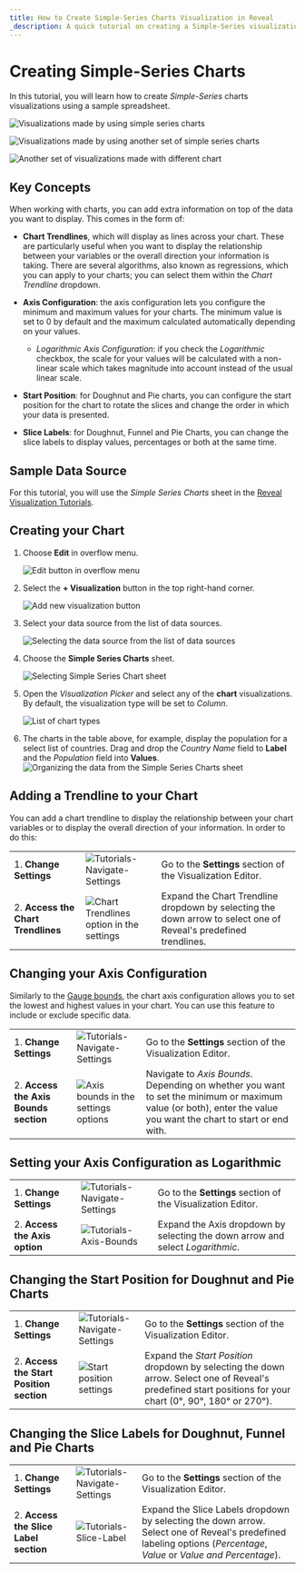 ```yaml
---
title: How to Create Simple-Series Charts Visualization in Reveal
_description: A quick tutorial on creating a Simple-Series visualization using a sample spreadsheet.
---
```


# Creating Simple-Series Charts

In this tutorial, you will learn how to create *Simple-Series* charts
visualizations using a sample spreadsheet.

![Visualizations made by using simple series charts](images/simple-series-charts-example.png)

![Visualizations made by using another set of simple series charts](images/simple-series-charts-example2.png)

![Another set of visualizations made with different chart](images/simple-series-charts-example3.png)

## Key Concepts

When working with charts, you can add extra information on top of the
data you want to display. This comes in the form of:

  - **Chart Trendlines**, which will display as lines across your chart.
    These are particularly useful when you want to display the
    relationship between your variables or the overall direction your
    information is taking. There are several algorithms, also known as
    regressions, which you can apply to your charts; you can select them
    within the *Chart Trendline* dropdown.

  - **Axis Configuration**: the axis configuration lets you configure
    the minimum and maximum values for your charts. The minimum value is
    set to 0 by default and the maximum calculated automatically
    depending on your values.

      - *Logarithmic Axis Configuration*: if you check the *Logarithmic*
        checkbox, the scale for your values will be calculated with a
        non-linear scale which takes magnitude into account instead of
        the usual linear scale.

  - **Start Position**: for Doughnut and Pie charts, you can configure
    the start position for the chart to rotate the slices and change the
    order in which your data is presented.

  - **Slice Labels**: for Doughnut, Funnel and Pie Charts, you can
    change the slice labels to display values, percentages or both at
    the same time.

## Sample Data Source

For this tutorial, you will use the *Simple Series Charts* sheet in the <a href="/data/Reveal_Visualization_Tutorials.xlsx" download>Reveal Visualization Tutorials</a>.

## Creating your Chart

1. Choose **Edit** in overflow menu.

   ![Edit button in overflow menu](images/overflow-edit-option.png)                                      

2. Select the **+ Visualization** button in the top right-hand corner.

   ![Add new visualization button](images/add-visualization-button.png)                                      

3. Select your data source from the list of data sources.

   ![Selecting the data source from the list of data sources](images/visualization-tutorials-sample.png)                                          

4. Choose the **Simple Series Charts** sheet. 

   ![Selecting Simple Series Chart sheet](images/simple-series-charts-spreadsheet.png)

5. Open the *Visualization Picker* and select any of the **chart** visualizations. By default, the visualization type will be set to *Column*. 

   ![List of chart types](images/chart-types-simple-series-charts.png) 
 
6. The charts in the table above, for example, display the population for a select list of countries. Drag and drop the *Country Name* field to **Label** and the *Population* field into **Values**.                                                        
   ![Organizing the data from the Simple Series Charts sheet](images/simple-series-charts-organizing-data.png)                                   

## Adding a Trendline to your Chart

You can add a chart trendline to display the relationship between your
chart variables or to display the overall direction of your
information. In order to do this:

|                                     |                                                                        |                                                                  |
| ----------------------------------- | ---------------------------------------------------------------------- | ---------------------------------------------------------------- |
| 1\. **Change Settings**             | ![Tutorials-Navigate-Settings](images/settings-tutorials.png) | Go to the **Settings** section of the Visualization Editor.      |
| 2\. **Access the Chart Trendlines** | ![Chart Trendlines option in the settings](images/chart-trendline-simple-series-charts.png) | Expand the Chart Trendline dropdown by selecting the down arrow to select one of Reveal's predefined trendlines. |

## Changing your Axis Configuration

Similarly to the [Gauge bounds](tutorials-gauge.md#adding-bounds-to-your-gauge), the
chart axis configuration allows you to set the lowest and highest values
in your chart. You can use this feature to include or exclude specific
data.

|                                        |                                                                                      |                                                                                                                                       |
| -------------------------------------- | ------------------------------------------------------------------------------------ | ------------------------------------------------------------------------------------------------------------------------------------- |
| 1\. **Change Settings**                | ![Tutorials-Navigate-Settings](images/settings-tutorials.png)               | Go to the **Settings** section of the Visualization Editor.                                                                           |
| 2\. **Access the Axis Bounds section** | ![Axis bounds in the settings options](images/axis-bounds-section.png)                           | Navigate to *Axis Bounds*. Depending on whether you want to set the minimum or maximum value (or both), enter the value you want the chart to start or end with. |


## Setting your Axis Configuration as Logarithmic

|                                           |                                                                          |                                                             |
| ----------------------------------------- | ------------------------------------------------------------------------ | ----------------------------------------------------------- |
| 1\. **Change Settings**                   | ![Tutorials-Navigate-Settings](images/settings-tutorials.png)   | Go to the **Settings** section of the Visualization Editor. |
| 2\. **Access the Axis option**            | ![Tutorials-Axis-Bounds](images/axis-logarithmic.png)               | Expand the Axis dropdown by selecting the down arrow and select *Logarithmic*.      |       

## Changing the Start Position for Doughnut and Pie Charts

|                                                   |                                                                                |                                                                                           |
| ------------------------------------------------- | ------------------------------------------------------------------------------ | ----------------------------------------------------------------------------------------- |
| 1\. **Change Settings**                           | ![Tutorials-Navigate-Settings](images/settings-tutorials.png)         | Go to the **Settings** section of the Visualization Editor.                               |
| 2\. **Access the Start Position section**         | ![Start position settings](images/start-position-settings.png)               | Expand the *Start Position* dropdown by selecting the down arrow. Select one of Reveal's predefined start positions for your chart (0°, 90°, 180° or 270°).                          |

## Changing the Slice Labels for Doughnut, Funnel and Pie Charts

|                                                |                                                                          |                                                                                                        |
| ---------------------------------------------- | ------------------------------------------------------------------------ | ------------------------------------------------------------------------------------------------------ |
| 1\. **Change Settings**                        | ![Tutorials-Navigate-Settings](images/settings-tutorials.png)   | Go to the **Settings** section of the Visualization Editor.                                            |
| 2\. **Access the Slice Label section**         | ![Tutorials-Slice-Label](images/slice-label-settings.png)               | Expand the Slice Labels dropdown by selecting the down arrow. Select one of Reveal's predefined labeling options (*Percentage*, *Value* or *Value and Percentage*).                                       |
